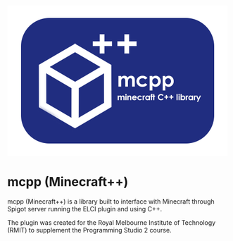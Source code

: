 ![mcpp logo](/resources/mcpplogosmall.png)
# mcpp (Minecraft++)
mcpp (Minecraft++) is a library built to interface with Minecraft through Spigot server running the ELCI plugin and using C++.

The plugin was created for the Royal Melbourne Institute of Technology (RMIT) to supplement the Programming Studio 2 course.
